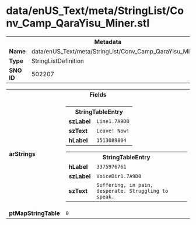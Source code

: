 <h1>data/enUS_Text/meta/StringList/Conv_Camp_QaraYisu_Miner.stl</h1><table><tr><th colspan="100%">Metadata</th></tr><tr><td><b>Name</b></td><td>data/enUS_Text/meta/StringList/Conv_Camp_QaraYisu_Miner.stl</td></tr><tr><td><b>Type</b></td><td>StringListDefinition</td></tr><tr><td><b>SNO ID</b></td><td>502207</td></tr></table>

<table><tr><th colspan="100%">Fields</th></tr><tr><td><b>arStrings</b></td><td><table><tr><th colspan="100%">StringTableEntry</th></tr><tr><td><b>szLabel</b></td><td><code>Line1.7A9D0</code></td></tr><tr><td><b>szText</b></td><td><code>Leave! Now!</code></td></tr><tr><td><b>hLabel</b></td><td><code>1513089804</code></td></tr></table>


<table><tr><th colspan="100%">StringTableEntry</th></tr><tr><td><b>hLabel</b></td><td><code>3375976761</code></td></tr><tr><td><b>szLabel</b></td><td><code>VoiceDir1.7A9D0</code></td></tr><tr><td><b>szText</b></td><td><code>Suffering, in pain, desperate. Struggling to speak.</code></td></tr></table>


</td></tr><tr><td><b>ptMapStringTable</b></td><td><code>0</code></td></tr></table>

